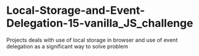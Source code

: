 # Local-Storage-and-Event-Delegation-15-vanilla_JS_challenge
Projects deals with use of local storage in browser and use of event delegation as a significant way to solve problem
